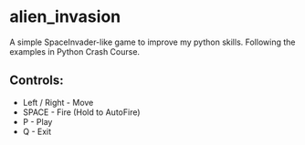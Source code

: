 # alien_invasion
A simple SpaceInvader-like game to improve my python skills. Following the examples in Python Crash Course.


## Controls:

* Left / Right - Move
* SPACE - Fire (Hold to AutoFire)
* P - Play
* Q - Exit
